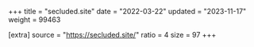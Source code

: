 +++
title = "secluded.site"
date = "2022-03-22"
updated = "2023-11-17"
weight = 99463

[extra]
source = "https://secluded.site/"
ratio = 4
size = 97
+++
